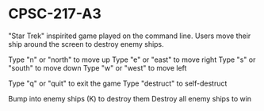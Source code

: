 # CPSC-217-A3
"Star Trek" inspirited game played on the command line. Users move their ship around the screen to destroy enemy ships.

Type "n" or "north" to move up
Type "e" or "east" to move right
Type "s" or "south" to move down
Type "w" or "west" to move left

Type "q" or "quit" to exit the game
Type "destruct" to self-destruct

Bump into enemy ships (K) to destroy them
Destroy all enemy ships to win
